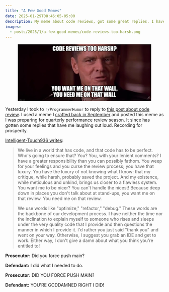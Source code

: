 ```yaml
---
title: "A Few Good Memes"
date: 2025-01-29T08:46:05-05:00
description: My meme about code reviews, got some great replies. I have to share.
images:
  - posts/2025/1/a-few-good-memes/code-reviews-too-harsh.png
---
```


<figure>
<img src="code-reviews-too-harsh.png" alt="A scene from the movie A Few Good Men. Base Commander Colonel Nathan Jessep is on the stand. The meme reads: CODE REVIEWS TOO HARSH? / YOU WANT ME ON THAT WALL, YOU NEED ME ON THAT WALL." data-action="zoom"/>
</figure>


Yesterday I took to `r/ProgrammerHumor` to reply to [this post about code review](https://www.reddit.com/r/ProgrammerHumor/comments/1ib4ifc/titleisdealingwithatoxicsenior/). I used a meme I [crafted back in September](https://jawns.club/@zorn/113194431261362116) and posted this meme as I was preparing for quarterly performance review season. It since has gotten some replies that have me laughing out loud. Recording for prosperity.

[Intelligent-Touch936 writes](https://www.reddit.com/r/ProgrammerHumor/comments/1ich83t/comment/m9rixfv/): 

> We live in a world that has code, and that code has to be perfect. Who's going to ensure that? You? You, with your lenient comments? I have a greater responsibility than you can possibly fathom. You weep for your feelings and you curse the review process; you have that luxury. You have the luxury of not knowing what I know: that my critique, while harsh, probably saved the project. And my existence, while meticulous and unkind, brings us closer to a flawless system. You want me to be nicer? You can't handle the nicest! Because deep down in places you don't talk about at stand-ups, you want me on that review. You need me on that review. 
>  
> We use words like "optimize," "refactor," "debug." These words are the backbone of our development process. I have neither the time nor the inclination to explain myself to someone who rises and sleeps under the very quality code that I provide and then questions the manner in which I provide it. I'd rather you just said "thank you" and went on your way. Otherwise, I suggest you grab an IDE and get to work. Either way, I don't give a damn about what you think you're entitled to!

**Prosecutor:** Did you force push main?

**Defendant:** I did what I needed to do.

**Prosecutor:** DID YOU FORCE PUSH MAIN?

**Defendant:** YOU'RE GODDAMNED RIGHT I DID!
